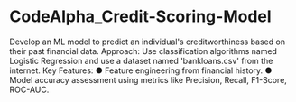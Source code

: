 # CodeAlpha_Credit-Scoring-Model
Develop an ML model to predict an individual's creditworthiness based on their past financial data. 
Approach: Use classification algorithms named Logistic Regression and use a dataset named 'bankloans.csv' from the internet.
Key Features: 
● Feature engineering from financial history. 
● Model accuracy assessment using metrics like Precision, Recall, F1-Score, ROC-AUC.
